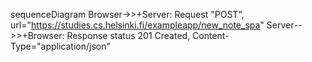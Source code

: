 sequenceDiagram
Browser->>+Server: Request "POST", url="https://studies.cs.helsinki.fi/exampleapp/new_note_spa"
Server-->>+Browser: Response status 201 Created, Content-Type="application/json"
